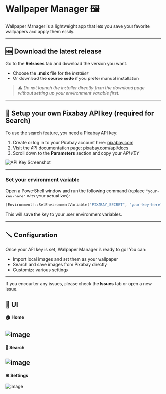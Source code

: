 # Wallpaper Manager 🖼️

Wallpaper Manager is a lightweight app that lets you save your favorite wallpapers and apply them easily.

---

## 🆕 Download the latest release

Go to the **Releases** tab and download the version you want.  
- Choose the **.msix** file for the *installer*  
- Or download the **source code** if you prefer manual installation  

> ⚠️ *Do not launch the installer directly from the download page without setting up your environment variable first.*

---

## 🔐 Setup your own Pixabay API key (required for Search)

To use the search feature, you need a Pixabay API key:

1. Create or log in to your Pixabay account here: [pixabay.com](https://pixabay.com/)  
2. Visit the API documentation page: [pixabay.com/api/docs](https://pixabay.com/api/docs/)  
3. Scroll down to the **Parameters** section and copy your *API KEY*  

![API Key Screenshot](https://github.com/user-attachments/assets/77c9d6fc-25a3-4621-9c59-51f16edd7679)

---

### Set your environment variable

Open a PowerShell window and run the following command (replace `"your-key-here"` with your actual key):

```powershell
[Environment]::SetEnvironmentVariable("PIXABAY_SECRET", "your-key-here", "User")
```

This will save the key to your user environment variables.

---

## 🪛 Configuration

Once your API key is set, Wallpaper Manager is ready to go! You can:

- Import local images and set them as your wallpaper  
- Search and save images from Pixabay directly  
- Customize various settings  

---

If you encounter any issues, please check the **Issues** tab or open a new issue.

## 🎨 UI
#### 🏠 Home
![image](https://github.com/user-attachments/assets/8b1eac11-fd44-49c7-83af-2acd9bd283e4)
---
#### 🔎 Search
![image](https://github.com/user-attachments/assets/4dfee94c-c584-4a89-afdf-f1e49d6266b5)
---
#### ⚙️ Settings
![image](https://github.com/user-attachments/assets/d238affc-1c49-4d31-9b90-f508bb0ce820)


